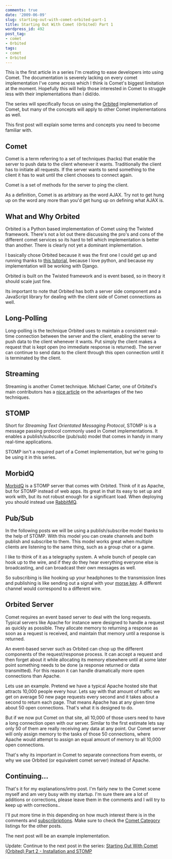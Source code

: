 ```yaml
---
comments: true
date: '2009-06-09'
slug: starting-out-with-comet-orbited-part-1
title: Starting Out With Comet (Orbited) Part 1
wordpress_id: 492
post_tag:
- comet
- Orbited
tags:
- comet
- Orbited
---
```


This is the first article in a series I'm creating to ease developers into using Comet.  The documentation is severely lacking on every comet implementation I've come across which I think is Comet's biggest limitation at the moment. Hopefully this will help those interested in Comet to struggle less with their implementations than I did/do.

The series will specifically focus on using the [Orbited](http://orbited.org/) implementation of Comet, but many of the concepts will apply to other Comet implementations as well.

This first post will explain some terms and concepts you need to become familiar with.


## Comet


Comet is a term referring to a set of techniques (hacks) that enable the server to push data to the client whenever it wants.  Traditionally the client has to initiate all requests.  If the server wants to send something to the client it has to wait until the client chooses to connect again.

Comet is a set of methods for the server to ping the client.

As a definition, Comet is as arbitrary as the word AJAX.  Try not to get hung up on the word any more than you'd get hung up on defining what AJAX is.


## What and Why Orbited


Orbited is a Python based implementation of Comet using the Twisted framework.  There's not a lot out there discussing the pro's and cons of the different comet services so its hard to tell which implementation is better than another.  There is clearly not yet a dominant implementation.

I basically chose Orbited because it was the first one I could get up and running thanks to [this tutorial](http://cometdaily.com/2008/10/10/scalable-real-time-web-architecture-part-2-a-live-graph-with-orbited-morbidq-and-jsio/), because I love python, and because my implementation will be working with Django.

Orbited is built on the Twisted framework and is event based, so in theory it should scale just fine.

Its important to note that Orbited has both a server side component and a JavaScript library for dealing with the client side of Comet connections as well.


## Long-Polling


Long-polling is the technique Orbited uses to maintain a consistent real-time connection between the server and the client, enabling the server to push data to the client whenever it wants. Put simply the client makes a request that is kept open (no immediate response is returned).  The server can continue to send data to the client through this open connection until it is terminated by the client.


## Streaming


Streaming is another Comet technique.  Michael Carter, one of Orbited's main contributors has a [nice article](http://cometdaily.com/2007/11/16/more-on-long-polling/) on the advantages of the two techniques.


## STOMP


Short for _Streaming Text Orientated Messaging Protocol_, STOMP is is a message passing protocol commonly used in Comet implementations.  It enables a publish/subscribe (pub/sub) model that comes in handy in many real-time applications.

STOMP isn't a required part of a Comet implementation, but we're going to be using it in this series.


## MorbidQ


[MorbidQ](http://www.morbidq.com/) is a STOMP server that comes with Orbited.  Think of it as Apache, but for STOMP instead of web apps.  Its great in that its easy to set up and work with, but its not robust enough for a significant load.  When deploying you should instead use [RabbitMQ](http://www.rabbitmq.com/).


## Pub/Sub


In the following posts we will be using a publish/subscribe model thanks to the help of STOMP.  With this model you can create channels and both publish and subscribe to them.  This model works great when multiple clients are listening to the same thing, such as a group chat or a game.

I like to think of it as a telegraphy system.  A whole bunch of people can hook up to the wire, and if they do they hear everything everyone else is broadcasting, and can broadcast their own messages as well.

So subscribing is like hooking up your headphones to the transmission lines and publishing is like sending out a signal with your [morse key](http://en.wikipedia.org/wiki/File:L-Telegraph1.png).  A different channel would correspond to a different wire.


## Orbited Server


Comet requires an event based server to deal with the long requests.  Typical servers like Apache for instance were designed to handle a request as quickly as possible.  They allocate memory to returning a response as soon as a request is received, and maintain that memory until a response is returned.

An event-based server such as Orbited can chop up the different components of the request/response process.  It can accept a request and then forget about it while allocating its memory elsewhere until at some later point something needs to be done (a response returned or data transmitted).  For this reason it can handle dramatically more open connections than Apache.

Lets use an example.  Pretend we have a typical Apache hosted site that attracts 10,000 people every hour.  Lets say with that amount of traffic we get on average 50 new page requests every second and it takes about a second to return each page.  That means Apache has at any given time about 50 open connections.  That's what it is designed to do.

But if we now put Comet on that site, all 10,000 of those users need to have a long connection open with our server.  Similar to the first estimate lets say only 50 of them are really receiving any data at any point.  Our Comet server will only assign memory to the tasks of those 50 connections, where Apache would attempt to assign an equal amount of memory to all 10,000 open connections.

That's why its important in Comet to separate connections from events, or why we use Orbited (or equivalent comet server) instead of Apache.


## Continuing...


That's it for my explanations/intro post.  I'm fairly new to the Comet scene myself and am very busy with my startup.  I'm sure there are a lot of additions or corrections, please leave them in the comments and I will try to keep up with corrections..

I'll put more time in this depending on how much interest there is in the comments and [subscribriptions](http://thingsilearned.com/feed/).  Make sure to check the [Comet Category](http://thingsilearned.com/category/comet/) listings for the other posts.

The next post will be an example implementation.

Update:  Continue to the next post in the series: [Starting Out With Comet (Orbited) Part 2 - Installation and STOMP](http://thingsilearned.com/2009/06/25/starting-out-with-comet-orbited-part-2-installation-and-stomp/)

